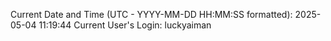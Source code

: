 Current Date and Time (UTC - YYYY-MM-DD HH:MM:SS formatted): 2025-05-04 11:19:44
Current User's Login: luckyaiman
